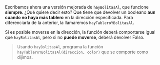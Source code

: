 Escribamos ahora una versión mejorada de `hayBolitasAl`, que funcione **siempre**. ¿Qué quiere decir esto? Que tiene que devolver un booleano **aun cuando no haya más tablero** en la dirección especificada. Para diferenciarla de la anterior, la llamaremos `hayTableroYBolitasAl`.

Si es posible moverse en la dirección, la función deberá comportarse igual que `hayBolitasAl`, pero si no **puede moverse**, deberá devolver Falso.

> Usando `hayBolitasAl`, programa la función `hayTableroYBolitasAl(direccion, color)` que se comporte como dijimos.
